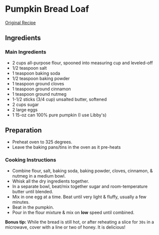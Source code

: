 # Pumpkin Bread Loaf

[Original Recipe](https://www.onceuponachef.com/recipes/spiced-pumpkin-bread.html)

## Ingredients

### Main Ingredients

* 2 cups all-purpose flour, spooned into measuring cup and leveled-off
* 1/2 teaspoon salt
* 1 teaspoon baking soda
* 1/2 teaspoon baking powder
* 1 teaspoon ground cloves
* 1 teaspoon ground cinnamon
* 1 teaspoon ground nutmeg
* 1-1/2 sticks (3/4 cup) unsalted butter, softened
* 2 cups sugar
* 2 large eggs
* 1 15-oz can 100% pure pumpkin (I use Libby's)


## Preparation

* Preheat oven to 325 degrees.
* Leave the baking pans/tins in the oven as it pre-heats


### Cooking Instructions
* Combine flour, salt, baking soda, baking powder, cloves, cinnamon, & nutmeg in a medium bowl.
* Whisk all the dry ingredients together.
* In a separate bowl, beat/mix together sugar and room-temperature butter until blended.
* Mix in one egg at a time. Beat until very light & fluffy, usually a few minutes.
* Beat in the pumpkin.
* Pour in the flour mixture & mix on **low** speed until combined.


**Bonus tip:** While the bread is still hot, or after reheating a slice for `30s` in a microwave, cover with a line or two of honey. It is delicious!

